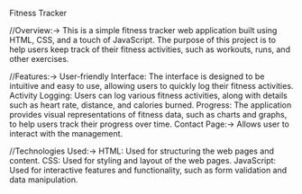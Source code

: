 Fitness Tracker

//Overview:->
This is a simple fitness tracker web application built using HTML, CSS, and a touch of JavaScript. The purpose of this project is to help users keep track of their fitness activities, such as workouts, runs, and other exercises.

//Features:->
User-friendly Interface: The interface is designed to be intuitive and easy to use, allowing users to quickly log their fitness activities.
Activity Logging: Users can log various fitness activities, along with details such as heart rate, distance, and calories burned.
Progress: The application provides visual representations of fitness data, such as charts and graphs, to help users track their progress over time.
Contact Page:-> Allows user to interact with the management.

//Technologies Used:->
HTML: Used for structuring the web pages and content.
CSS: Used for styling and layout of the web pages.
JavaScript: Used for interactive features and functionality, such as form validation and data manipulation.

